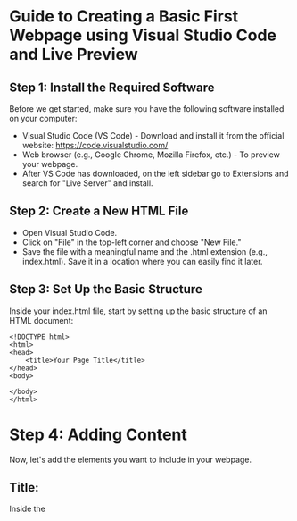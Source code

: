 # Guide to Creating a Basic First Webpage using Visual Studio Code and Live Preview

## Step 1: Install the Required Software
Before we get started, make sure you have the following software installed on your computer:
- Visual Studio Code (VS Code) - Download and install it from the official website: https://code.visualstudio.com/
- Web browser (e.g., Google Chrome, Mozilla Firefox, etc.) - To preview your webpage.
- After VS Code has downloaded, on the left sidebar go to Extensions and search for "Live Server" and install.

## Step 2: Create a New HTML File
- Open Visual Studio Code.
- Click on "File" in the top-left corner and choose "New File."
- Save the file with a meaningful name and the .html extension (e.g., index.html). Save it in a location where you can easily find it later.

## Step 3: Set Up the Basic Structure
Inside your index.html file, start by setting up the basic structure of an HTML document:

```
<!DOCTYPE html>
<html>
<head>
    <title>Your Page Title</title>
</head>
<body>

</body>
</html>
```

# Step 4: Adding Content
Now, let's add the elements you want to include in your webpage.

## Title:
Inside the <title> tag within the <head> section, set the title of your webpage. This title appears on the browser's tab.

## Headings:
In the <body> section, add various headings using ```<h1>, <h2>, <h5>, and <h6>``` tags.
```
<body>
    <h1>Main Heading (h1)</h1>
    <h2>Subheading (h2)</h2>
    <h5>Sub-subheading (h5)</h5>
    <h6>Sub-sub-subheading (h6)</h6>
</body>
```
## Paragraphs:

Add paragraphs using the ```<p>``` tag:
```
<body>
    <!-- Headings added above (h1, h2, h5, h6) -->

    <p>This is a paragraph. You can write a good amount of text here to convey your message to the readers.</p>
    <p>Another paragraph follows this one.</p>
</body>
```
## Link to a Webpage:
Add a link to another webpage using the <a> tag. Replace your_link_url with the actual URL of the webpage you want to link to, and Link Text with the text you want to display for the link.
```
<body>
    <!-- Headings and paragraphs added above -->

    <a href="your_link_url">Link Text</a>
</body>
<head> and <body>:
```
Note that we have already set up the <head> and <body> sections as shown in the basic structure (Step 3).

## Text and a Photo:
To add text and a photo, use the appropriate tags. Replace your_image_url with the actual URL (Drag and drop your image into the side bar where your files are at, right click and "copy relative path" of the image you want to display.
```
<body>
    <!-- Headings, paragraphs, and link added above -->

    <p>Here is some text with an image:</p>
    <img src="your_image_url" alt="Description of the image">
</body>
```

## Step 5: Preview Your Webpage
To see the results of your work, right-click anywhere inside the index.html file in VS Code and select "Open with Live Server." This will open your webpage in your default web browser.
#
## Your website should look simular to this: 
![image](https://github.com/R3DACTED-GIT/HTML/assets/140674398/e5593e97-1616-443a-a3bd-2a018302f434)

# Part 2: A basic Nav Bar and Favicon.
A favicon image is the little icon you see on the left side of the browser tab, just beside the page title. It's like a small representation of your website. To include a favicon on your site, you have two options: either save the favicon image directly to the root directory of your web server, or create a folder named "images" within the root directory and place the favicon image there. A popular and conventional name for a favicon image file is "favicon.ico". By doing this, your website will have its own distinctive and recognizable icon displayed in the browser tab, providing a more polished and professional look.
```
<head>
  <title>Your Page Title</title>
  <link rel="icon" type="image" href="image address">
</head>
```
The <link> element is used in HTML to define the relationship between a document and an external resource. It is typically included in the <head> section of an HTML document and is commonly used to link to external stylesheets, such as CSS files. By using the <link> element, you can easily connect your HTML document to other resources, like stylesheets or icon files, which allows for better organization and separation of concerns in web development. This helps in maintaining clean and structured code, making it easier to update and manage various aspects of a webpage independently.

## Nav bar:
```
<body>
    <nav>
        <ul>
            <li><a href="#home">Home</a></li>
            <li><a href="#about">About</a></li>
            <li><a href="#contact">Contact</a></li>
        </ul>
    </nav>
</body>
```

The ```<nav>``` element is used in HTML to represent a navigation section on a webpage. It is typically used to define a collection of navigation links, menus, or any other content that aids in navigating the website. The ```<nav>``` element helps in organizing and structuring the navigation menu, making it semantically clear that it contains navigation-related information. When using ```<nav>```, it's essential to include lists of links or other navigation elements inside it to create a well-structured and accessible navigation system for your website.

The ```<ul>``` element is used in HTML to create an unordered list. It stands for "unordered list" and is used to group a collection of related items, presented in no particular order. Each item in the list is represented by the ```<li>``` (list item) element. The ```<ul>``` element is ideal for creating bullet-point lists, navigation menus, or any content that doesn't require a specific sequence. By using ```<ul>```, you can present information in a clear and concise manner, making it easier for users to scan through the content and grasp key points without any predetermined ordering.

# Part 3: Your Basic Form
```
<form action="">
  <label for="first">First name:</label><br>
  <label for="last">Last name:</label><br>
  <input type="text" id="First" name="First" value="John"><br>
  <input type="text" id="Last" name="Last" value="Doe"><br><br>
  <input type="submit" value="Submit">
</form> 
```
## ```<forms>``` Element:
The ```<form>``` element is used to create a form on a webpage. It is a container that holds various form elements like input fields, checkboxes, radio buttons, and buttons. The ```action``` attribute in the ```<form>``` tag specifies the URL to which the form data will be submitted when the user clicks the submit button.

## ```<labels>``` Elements:
The ```<label>``` element is used to associate a label with a form control, improving accessibility and user experience. The ```for``` attribute in the ```<label>``` tag specifies the ```id``` of the corresponding form control. In this example, there are two labels, one for the "First name" input and one for the "Last name" input.

## ```<inputs>``` Elements:
The ```<input>``` element is used to create various types of form controls, such as text inputs, checkboxes, radio buttons, and submit buttons. In this code, two text inputs are used with the ```type="text"``` attribute. The ```id``` and ```name``` attributes are used to uniquely identify and name the form fields. The ```value``` attribute sets the initial value for each input field. For the "First name" input, the value is set to "John," and for the "Last name" input, the value is set to "Doe."

## ```<br>``` Element:
The ```<br>``` element is a line break that creates a new line, forcing the next element to appear on the next line. In this example, it is used to place the "Last name" input on a new line, creating a line break after the "First name" input and its corresponding label.

## ```<submit>``` Input Element:
The last ```<input>``` element in this form has ```type="submit"```. This creates a submit button that users can click to submit the form data to the URL specified in the ```action``` attribute of the ```<form>``` element. The value of the button is set to "Submit," which appears as the text on the button.







# So far recap: 
![image](https://github.com/R3DACTED-GIT/HTML/assets/140674398/36095d57-54f8-4d4b-8cf3-0a8417c7ad6c)

